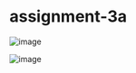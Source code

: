 # assignment-3a
![image](https://user-images.githubusercontent.com/81870655/115580726-5d0ea600-a295-11eb-9c56-5229ff4146b7.png)

![image](https://user-images.githubusercontent.com/81870655/115580861-7b74a180-a295-11eb-927a-696bca550161.png)




